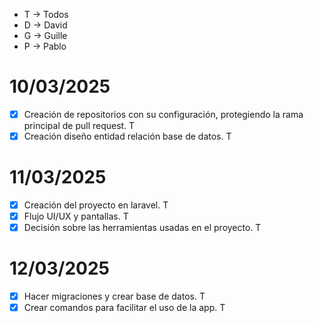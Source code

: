 - T -> Todos
- D -> David
- G -> Guille
- P -> Pablo

# 10/03/2025

- [x] Creación de repositorios con su configuración, protegiendo la rama principal de pull request. T
- [x] Creación diseño entidad relación base de datos. T

# 11/03/2025

- [x] Creación del proyecto en laravel. T
- [x] Flujo UI/UX y pantallas. T
- [x] Decisión sobre las herramientas usadas en el proyecto. T

# 12/03/2025

- [x] Hacer migraciones y crear base de datos. T
- [x] Crear comandos para facilitar el uso de la app. T
